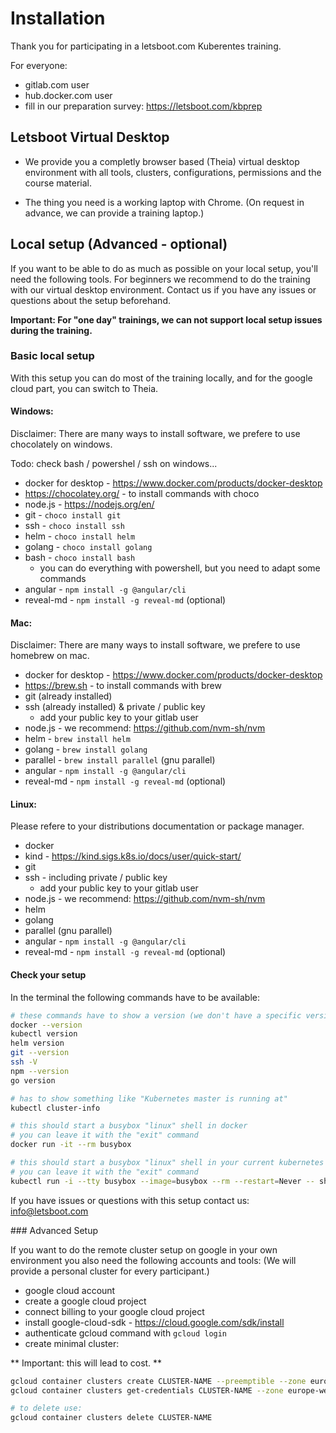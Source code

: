 
# Installation

Thank you for participating in a letsboot.com Kuberentes training.

For everyone:
* gitlab.com user 
* hub.docker.com user
* fill in our preparation survey: https://letsboot.com/kbprep

## Letsboot Virtual Desktop

* We provide you a completly browser based (Theia) virtual desktop environment with all tools, clusters, configurations, permissions and the course material. 

* The thing you need is a working laptop with Chrome. (On request in advance, we can provide a training laptop.)

## Local setup (Advanced - optional)

If you want to be able to do as much as possible on your local setup, you'll need the following tools.
For beginners we recommend to do the training with our virtual desktop environment.
Contact us if you have any issues or questions about the setup beforehand.

**Important: For "one day" trainings, we can not support local setup issues during the training.**

### Basic local setup

With this setup you can do most of the training locally, and for the google cloud part, you can switch to Theia.

#### Windows:

Disclaimer: There are many ways to install software, we prefere to use chocolately on windows.

Todo: check bash / powershel / ssh on windows...

* docker for desktop - https://www.docker.com/products/docker-desktop
* https://chocolatey.org/ - to install commands with choco
* node.js - https://nodejs.org/en/
* git - `choco install git`
* ssh - `choco install ssh`
* helm - `choco install helm`
* golang - `choco install golang`
* bash - `choco install bash`
  * you can do everything with powershell, but you need to adapt some commands
* angular - `npm install -g @angular/cli`
* reveal-md - `npm install -g reveal-md` (optional)


#### Mac:

Disclaimer: There are many ways to install software, we prefere to use homebrew on mac.

* docker for desktop - https://www.docker.com/products/docker-desktop
* https://brew.sh - to install commands with brew
* git (already installed)
* ssh (already installed) & private / public key
  * add your public key to your gitlab user
* node.js - we recommend: https://github.com/nvm-sh/nvm
* helm - `brew install helm`
* golang - `brew install golang`
* parallel - `brew install parallel` (gnu parallel)
* angular - `npm install -g @angular/cli`
* reveal-md - `npm install -g reveal-md` (optional)

#### Linux:

Please refere to your distributions documentation or package manager.

* docker
* kind - https://kind.sigs.k8s.io/docs/user/quick-start/
* git
* ssh - including private / public key
  * add your public key to your gitlab user
* node.js - we recommend: https://github.com/nvm-sh/nvm
* helm
* golang
* parallel (gnu parallel)
* angular - `npm install -g @angular/cli`
* reveal-md - `npm install -g reveal-md` (optional)

#### Check your setup

In the terminal the following commands have to be available:

```bash
# these commands have to show a version (we don't have a specific version requirement)
docker --version
kubectl version
helm version
git --version
ssh -V
npm --version
go version

# has to show something like "Kubernetes master is running at"
kubectl cluster-info

# this should start a busybox "linux" shell in docker
# you can leave it with the "exit" command
docker run -it --rm busybox

# this should start a busybox "linux" shell in your current kubernetes context
# you can leave it with the "exit" command
kubectl run -i --tty busybox --image=busybox --rm --restart=Never -- sh
```

If you have issues or questions with this setup contact us: info@letsboot.com

### Advanced Setup

If you want to do the remote cluster setup on google in your own environment you also need the following accounts and tools: (We will provide a personal cluster for every participant.)

* google cloud account
* create a google cloud project
* connect billing to your google cloud project
* install google-cloud-sdk - https://cloud.google.com/sdk/install
* authenticate gcloud command with `gcloud login`
* create minimal cluster:

** Important: this will lead to cost. **

```bash
gcloud container clusters create CLUSTER-NAME --preemptible --zone europe-west6-a --machine-type e2-small
gcloud container clusters get-credentials CLUSTER-NAME --zone europe-west6-a

# to delete use:
gcloud container clusters delete CLUSTER-NAME
```
